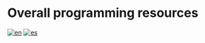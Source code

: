 # Overall programming resources

[![en](https://img.shields.io/badge/lang--en-english-brightgreen)](https://github.com/tomas95go/overall-programming-resources/blob/main/README.md)
[![es](https://img.shields.io/badge/lang--es-espa%C3%B1ol-blue)](https://github.com/tomas95go/overall-programming-resources/blob/main/README.es.md)
